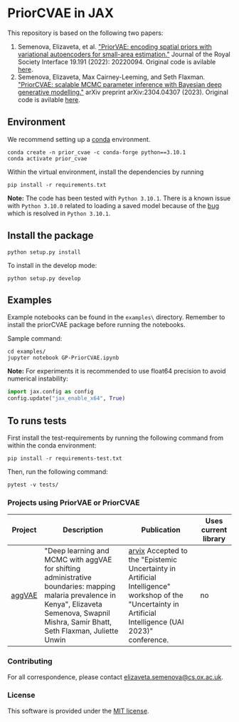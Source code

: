 # PriorCVAE in JAX

This repository is based on the following two papers:

1. Semenova, Elizaveta, et al. ["PriorVAE: encoding spatial priors with variational autoencoders for small-area estimation."](https://royalsocietypublishing.org/doi/full/10.1098/rsif.2022.0094) Journal of the Royal Society Interface 19.191 (2022): 20220094. Original code is avilable [here](https://github.com/elizavetasemenova/PriorVAE). 
2. Semenova, Elizaveta, Max Cairney-Leeming, and Seth Flaxman. ["PriorCVAE: scalable MCMC parameter inference with Bayesian deep generative modelling."](https://arxiv.org/abs/2304.04307) arXiv preprint arXiv:2304.04307 (2023). Original code is avilable [here](https://github.com/elizavetasemenova/PriorcVAE).

## Environment

We recommend setting up a [conda](https://docs.conda.io/projects/conda/en/latest/index.html) environment.
```shell
conda create -n prior_cvae -c conda-forge python==3.10.1
conda activate prior_cvae
```

Within the virtual environment, install the dependencies by running
```shell
pip install -r requirements.txt
```

**Note:** The code has been tested with `Python 3.10.1`. There is a known issue with `Python 3.10.0` related to loading a saved model  because of the [bug](https://bugs.python.org/issue45416) which is resolved in `Python 3.10.1`. 

## Install the package

```shell
python setup.py install
```

To install in the develop mode:
```shell
python setup.py develop
```


## Examples

Example notebooks can be found in the `examples\` directory. Remember to install the priorCVAE package before running the notebooks.

Sample command:
```shell
cd examples/
jupyter notebook GP-PriorCVAE.ipynb
```

**Note:** For experiments it is recommended to use float64 precision to avoid numerical instability:
```python
import jax.config as config
config.update("jax_enable_x64", True)
```

## To runs tests

First install the test-requirements by running the following command from within the conda environment:
```shell
pip install -r requirements-test.txt
```
Then, run the following command:
```shell
pytest -v tests/
```

### Projects using PriorVAE or PriorCVAE


| Project | Description | Publication | Uses current library |
| --- | --- | --- | --- |
| [aggVAE](https://github.com/MLGlobalHealth/aggVAE) | "Deep learning and MCMC with aggVAE for shifting administrative boundaries: mapping malaria prevalence in Kenya", Elizaveta Semenova, Swapnil Mishra, Samir Bhatt, Seth Flaxman, Juliette Unwin | [arvix](https://arxiv.org/pdf/2305.19779.pdf) Accepted to the "Epistemic Uncertainty in Artificial Intelligence" workshop of the "Uncertainty in Artificial Intelligence (UAI 2023)" conference.| no

### Contributing

For all correspondence, please contact [elizaveta.semenova@cs.ox.ac.uk](mailto:elizaveta.semenova@cs.ox.ac.uk).

### License

This software is provided under the [MIT license](LICENSE).
